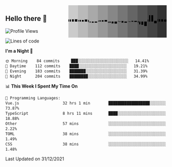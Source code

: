 <img width="307" align="right" src="https://raw.githubusercontent.com/SubZtep/SubZtep/master/assets/eq1.gif"/>

## Hello there 👋

<!--START_SECTION:waka-->
![Profile Views](http://img.shields.io/badge/Profile%20Views-0-blue)

![Lines of code](https://img.shields.io/badge/From%20Hello%20World%20I%27ve%20Written-837%20Thousand%20lines%20of%20code-blue)

**I'm a Night 🦉** 

```text
🌞 Morning    84 commits     ███░░░░░░░░░░░░░░░░░░░░░░   14.41% 
🌆 Daytime    112 commits    ████░░░░░░░░░░░░░░░░░░░░░   19.21% 
🌃 Evening    183 commits    ███████░░░░░░░░░░░░░░░░░░   31.39% 
🌙 Night      204 commits    ████████░░░░░░░░░░░░░░░░░   34.99%

```


📊 **This Week I Spent My Time On** 

```text
💬 Programming Languages: 
Vue.js                   32 hrs 1 min        ██████████████████░░░░░░░   73.87% 
TypeScript               8 hrs 11 mins       ████░░░░░░░░░░░░░░░░░░░░░   18.88% 
Other                    57 mins             ░░░░░░░░░░░░░░░░░░░░░░░░░   2.22% 
TOML                     38 mins             ░░░░░░░░░░░░░░░░░░░░░░░░░   1.49% 
CSS                      38 mins             ░░░░░░░░░░░░░░░░░░░░░░░░░   1.48%

```


 Last Updated on 31/12/2021
<!--END_SECTION:waka-->
